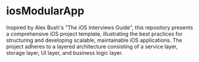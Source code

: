 # iosModularApp
Inspired by Alex Bush's "The iOS Interviews Guide", this repository presents a comprehensive iOS project template, illustrating the best practices for structuring and developing scalable, maintainable iOS applications. The project adheres to a layered architecture consisting of a service layer, storage layer, UI layer, and business logic layer. 

